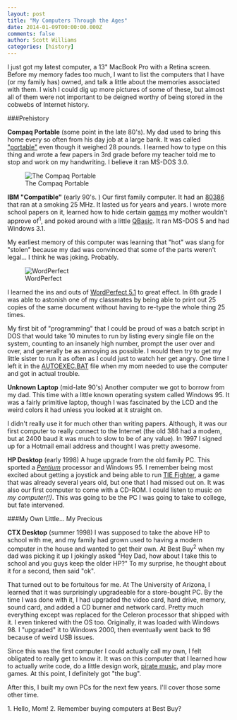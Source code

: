 ```yaml
---
layout: post
title: "My Computers Through the Ages"
date: 2014-01-09T00:00:00.000Z
comments: false
author: Scott Williams
categories: [history]
---
```

I just got my latest computer, a 13" MacBook Pro with a Retina screen. Before my memory fades too much, I want to list the computers that I have (or my family has) owned, and talk a little about the memories associated with them. I wish I could dig up more pictures of some of these, but almost all of them were not important to be deigned worthy of being stored in the cobwebs of Internet history.

###Prehistory

**Compaq Portable** (some point in the late 80's). My dad used to bring this home every so often from his day job at a large bank. It was called ["portable"](http://en.wikipedia.org/wiki/Compaq_portable) even though it weighed 28 pounds. I learned how to type on this thing and wrote a few papers in 3rd grade before my teacher told me to stop and work on my handwriting. I believe it ran MS-DOS 3.0.

<figure>
    <img alt="The Compaq Portable" src="/images/assets/1389282253678.jpg" />
    <figcaption>The Compaq Portable</figcaption>
</figure>

**IBM "Compatible"** (early 90's. ) Our first family computer. It had an [80386](http://en.wikipedia.org/wiki/80386) that ran at a smoking 25 MHz. It lasted us for years and years. I wrote more school papers on it, learned how to hide certain [games](http://en.wikipedia.org/wiki/Doom_(video_game)) my mother wouldn't approve of<sup>1</sup>, and poked around with a little [QBasic](http://en.wikipedia.org/wiki/Qbasic). It ran MS-DOS 5 and had Windows 3.1. 

My earliest memory of this computer was learning that "hot" was slang for "stolen" because my dad was convinced that some of the parts weren't legal... I think he was joking. Probably.

<figure>
    <img alt="WordPerfect" src="/images/assets/Wordperfect-5.1-dos.png" />
    <figcaption>WordPerfect</figcaption>
</figure>

I learned the ins and outs of [WordPerfect 5.1](http://en.wikipedia.org/wiki/WordPerfect#WordPerfect_for_DOS) to great effect. In 6th grade I was able to astonish one of my classmates by being able to print out 25 copies of the same document without having to re-type the whole thing 25 times. 

My first bit of "programming" that I could be proud of was a batch script in DOS that would take 10 minutes to run by listing every single file on the system, counting to an insanely high number, prompt the user over and over, and generally be as annoying as possible. I would then try to get my little sister to run it as often as I could just to watch her get angry. One time I left it in the [AUTOEXEC.BAT](http://en.wikipedia.org/wiki/AUTOEXEC.BAT) file when my mom needed to use the computer and got in actual trouble.

**Unknown Laptop** (mid-late 90's) Another computer we got to borrow from my dad. This time with a little known operating system called Windows 95. It was a fairly primitive laptop, though I was fascinated by the LCD and the weird colors it had unless you looked at it straight on. 

I didn't really use it for much other than writing papers. Although, it was our first computer to really connect to the Internet (the old 386 had a modem, but at 2400 baud it was much to slow to be of any value). In 1997 I signed up for a Hotmail email address and thought I was pretty awesome.

**HP Desktop** (early 1998) A huge upgrade from the old family PC. This sported a [*Pentium*](http://en.wikipedia.org/wiki/Pentium) processor and Windows 95. I remember being most excited about getting a joystick and being able to run [TIE Fighter][1], a game that was already several years old, but one that I had missed out on. It was also our first computer to come with a CD-ROM. I could listen to music *on my computer(!)*. This was going to be the PC I was going to take to college, but fate intervened.

[1]: http://en.wikipedia.org/wiki/TIE_Fighter_(video_game)

###My Own Little... My Precious

**CTX Desktop** (summer 1998) I was supposed to take the above HP to school with me, and my family had grown used to having a modern computer in the house and wanted to get their own. At Best Buy<sup>2</sup> when my dad was picking it up I jokingly asked "Hey Dad, how about I take this to school and you guys keep the older HP?" To my surprise, he thought about it for a second, then said "ok". 

That turned out to be fortuitous for me. At The University of Arizona, I learned that it was surprisingly upgradeable for a store-bought PC. By the time I was done with it, I had upgraded the video card, hard drive, memory, sound card, and added a CD burner and network card. Pretty much everything except was replaced for the Celeron processor that shipped with it. I even tinkered with the OS too. Originally, it was loaded with Windows 98. I "upgraded" it to Windows 2000, then eventually went back to 98 because of weird USB issues.

Since this was the first computer I could actually call my own, I felt obligated to really get to know it. It was on this computer that I learned how to actually write code, do a little design work, [pirate music](http://en.wikipedia.org/wiki/Napster), and play more games. At this point, I definitely got "the bug".

After this, I built my own PCs for the next few years. I'll cover those some other time.

<div class="footnotes">
 1. Hello, Mom!
 2. Remember buying computers at Best Buy?
</div>
